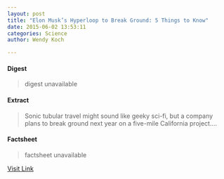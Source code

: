 ```yaml
---
layout: post
title: "Elon Musk’s Hyperloop to Break Ground: 5 Things to Know"
date: 2015-06-02 13:53:11
categories: Science
author: Wendy Koch

---
```



#### Digest
>digest unavailable

#### Extract
>Sonic tubular travel might sound like geeky sci-fi, but a company plans to break ground next year on a five-mile California project....

#### Factsheet
>factsheet unavailable

[Visit Link](http://news.nationalgeographic.com/energy/2015/06/150602-Musk-sonic-hyperloop-gets-California-stretch/)


